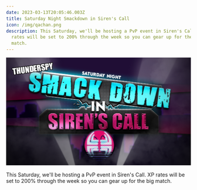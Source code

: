 ```yaml
---
date: 2023-03-13T20:05:46.003Z
title: Saturday Night Smackdown in Siren's Call
icon: /img/qachan.png
description: This Saturday, we'll be hosting a PvP event in Siren's Call. XP
  rates will be set to 200% through the week so you can gear up for the big
  match.
---
```

![](/img/uploads/sirenspvp.png)

This Saturday, we'll be hosting a PvP event in Siren's Call. XP rates will be set to 200% through the week so you can gear up for the big match.